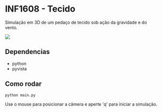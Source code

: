 # INF1608 - Tecido

Simulação em 3D de um pedaço de tecido sob ação da gravidade
e do vento.

<img src='animacao.gif'>

## Dependencias

* python
* pyvista

## Como rodar
```
python main.py
```
Use o mouse para posicionar a câmera e aperte 'q' para iniciar a simulação.

